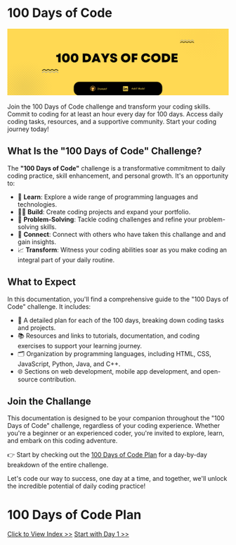 # 100 Days of Code 

![100 Days of Code](./Images/100DaysOfCode.png)

Join the 100 Days of Code challenge and transform your coding skills. Commit to coding for at least an hour every day for 100 days. Access daily coding tasks, resources, and a supportive community. Start your coding journey today!

## What Is the "100 Days of Code" Challenge?

The **"100 Days of Code"** challenge is a transformative commitment to daily coding practice, skill enhancement, and personal growth. It's an opportunity to:

- 🚀 **Learn**: Explore a wide range of programming languages and technologies.
- 👨‍💻 **Build**: Create coding projects and expand your portfolio.
- 🧩 **Problem-Solving**: Tackle coding challenges and refine your problem-solving skills.
- 👥 **Connect**: Connect with others who have taken this challange and and gain insights.
- 📈 **Transform**: Witness your coding abilities soar as you make coding an integral part of your daily routine.

## What to Expect

In this documentation, you'll find a comprehensive guide to the "100 Days of Code" challenge. It includes:

- 📅 A detailed plan for each of the 100 days, breaking down coding tasks and projects.
- 📚 Resources and links to tutorials, documentation, and coding exercises to support your learning journey.
- 🗂️ Organization by programming languages, including HTML, CSS, JavaScript, Python, Java, and C++.
- 🌐 Sections on web development, mobile app development, and open-source contribution.


## Join the Challange

This documentation is designed to be your companion throughout the "100 Days of Code" challenge, regardless of your coding experience. Whether you're a beginner or an experienced coder, you're invited to explore, learn, and embark on this coding adventure.

👉 Start by checking out the [100 Days of Code Plan](plan.md) for a day-by-day breakdown of the entire challenge.

Let's code our way to success, one day at a time, and together, we'll unlock the incredible potential of daily coding practice!

# 100 Days of Code Plan

[Click to View Index >>](./Plan.md)
[Start with Day 1 >>](./Day_1-10/Day_1-10.md)
